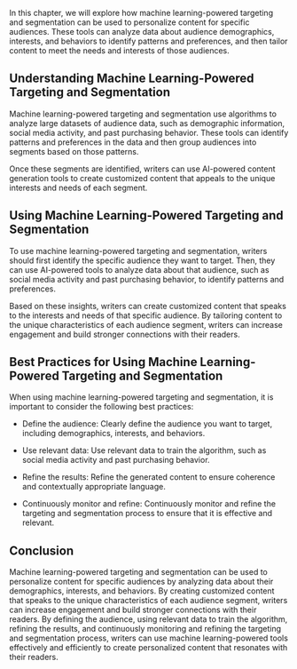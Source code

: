 
In this chapter, we will explore how machine learning-powered targeting and segmentation can be used to personalize content for specific audiences. These tools can analyze data about audience demographics, interests, and behaviors to identify patterns and preferences, and then tailor content to meet the needs and interests of those audiences.

Understanding Machine Learning-Powered Targeting and Segmentation
-----------------------------------------------------------------

Machine learning-powered targeting and segmentation use algorithms to analyze large datasets of audience data, such as demographic information, social media activity, and past purchasing behavior. These tools can identify patterns and preferences in the data and then group audiences into segments based on those patterns.

Once these segments are identified, writers can use AI-powered content generation tools to create customized content that appeals to the unique interests and needs of each segment.

Using Machine Learning-Powered Targeting and Segmentation
---------------------------------------------------------

To use machine learning-powered targeting and segmentation, writers should first identify the specific audience they want to target. Then, they can use AI-powered tools to analyze data about that audience, such as social media activity and past purchasing behavior, to identify patterns and preferences.

Based on these insights, writers can create customized content that speaks to the interests and needs of that specific audience. By tailoring content to the unique characteristics of each audience segment, writers can increase engagement and build stronger connections with their readers.

Best Practices for Using Machine Learning-Powered Targeting and Segmentation
----------------------------------------------------------------------------

When using machine learning-powered targeting and segmentation, it is important to consider the following best practices:

* Define the audience: Clearly define the audience you want to target, including demographics, interests, and behaviors.

* Use relevant data: Use relevant data to train the algorithm, such as social media activity and past purchasing behavior.

* Refine the results: Refine the generated content to ensure coherence and contextually appropriate language.

* Continuously monitor and refine: Continuously monitor and refine the targeting and segmentation process to ensure that it is effective and relevant.

Conclusion
----------

Machine learning-powered targeting and segmentation can be used to personalize content for specific audiences by analyzing data about their demographics, interests, and behaviors. By creating customized content that speaks to the unique characteristics of each audience segment, writers can increase engagement and build stronger connections with their readers. By defining the audience, using relevant data to train the algorithm, refining the results, and continuously monitoring and refining the targeting and segmentation process, writers can use machine learning-powered tools effectively and efficiently to create personalized content that resonates with their readers.
